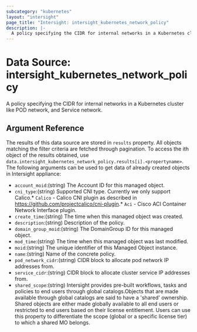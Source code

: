 ```yaml
---
subcategory: "kubernetes"
layout: "intersight"
page_title: "Intersight: intersight_kubernetes_network_policy"
description: |-
  A policy specifying the CIDR for internal networks in a Kubernetes cluster like POD network, and Service network.
---
```


# Data Source: intersight_kubernetes_network_policy
A policy specifying the CIDR for internal networks in a Kubernetes cluster like POD network, and Service network.
## Argument Reference
The results of this data source are stored in `results` property.
All objects matching the filter criteria are fetched through pagination.
To access the ith object of the results obtained, use `data.intersight_kubernetes_network_policy.results[i].<propertyname>`.
The following arguments can be used to get data of already created objects in Intersight appliance:
* `account_moid`:(string) The Account ID for this managed object. 
* `cni_type`:(string) Supported CNI type. Currently we only support Calico.* `Calico` - Calico CNI plugin as described in https://github.com/projectcalico/cni-plugin.* `Aci` - Cisco ACI Container Network Interface plugin. 
* `create_time`:(string) The time when this managed object was created. 
* `description`:(string) Description of the policy. 
* `domain_group_moid`:(string) The DomainGroup ID for this managed object. 
* `mod_time`:(string) The time when this managed object was last modified. 
* `moid`:(string) The unique identifier of this Managed Object instance. 
* `name`:(string) Name of the concrete policy. 
* `pod_network_cidr`:(string) CIDR block to allocate pod network IP addresses from. 
* `service_cidr`:(string) CIDR block to allocate cluster service IP addresses from. 
* `shared_scope`:(string) Intersight provides pre-built workflows, tasks and policies to end users through global catalogs.Objects that are made available through global catalogs are said to have a 'shared' ownership. Shared objects are either made globally available to all end users or restricted to end users based on their license entitlement. Users can use this property to differentiate the scope (global or a specific license tier) to which a shared MO belongs. 
 